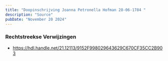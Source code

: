 ```yaml
---
title: "Doopinschrijving Joanna Petronella Hofman 28-06-1784 "
description: "Source"
pubDate: "November 20 2024"
---
```


### Rechtstreekse Verwijzingen
- https://hdl.handle.net/21.12113/9152F998029643629C670CF35CC2B903